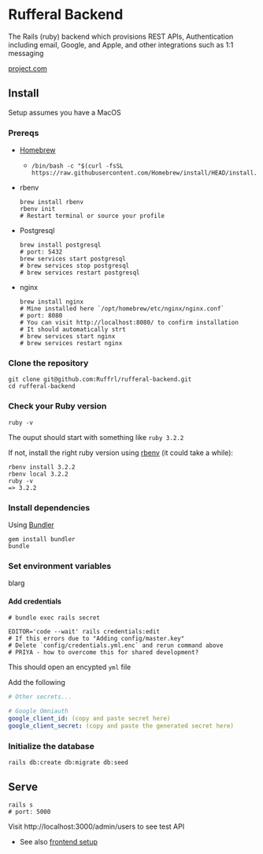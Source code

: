 # Rufferal Backend

The Rails (ruby) backend which provisions REST APIs, Authentication including email, Google, and Apple, and other integrations such as 1:1 messaging

[project.com](https://project.com)

## Install

Setup assumes you have a MacOS

### Prereqs

- [Homebrew](https://brew.sh/)
  - ```shell
    /bin/bash -c "$(curl -fsSL https://raw.githubusercontent.com/Homebrew/install/HEAD/install.sh)"
    ```
- rbenv
  ```shell
  brew install rbenv
  rbenv init
  # Restart terminal or source your profile
  ```
- Postgresql
  ```shell
  brew install postgresql
  # port: 5432
  brew services start postgresql
  # brew services stop postgresql
  # brew services restart postgresql
  ```
- nginx
  ```shell
  brew install nginx
  # Mine installed here `/opt/homebrew/etc/nginx/nginx.conf`
  # port: 8080
  # You can visit http://localhost:8080/ to confirm installation
  # It should automatically strt
  # brew services start nginx
  # brew services restart nginx
  ```

### Clone the repository

```shell
git clone git@github.com:Ruffrl/rufferal-backend.git
cd rufferal-backend
```

### Check your Ruby version

```shell
ruby -v
```

The ouput should start with something like `ruby 3.2.2`

If not, install the right ruby version using [rbenv](https://github.com/rbenv/rbenv) (it could take a while):

```shell
rbenv install 3.2.2
rbenv local 3.2.2
ruby -v
=> 3.2.2
```

### Install dependencies

Using [Bundler](https://github.com/bundler/bundler)

```shell
gem install bundler
bundle
```

### Set environment variables

blarg

#### Add credentials

```shell
# bundle exec rails secret

EDITOR='code --wait' rails credentials:edit
# If this errors due to "Adding config/master.key"
# Delete `config/credentials.yml.enc` and rerun command above
# PRIYA - how to overcome this for shared development?
```

This should open an encypted `yml` file

Add the following

```yml
# Other secrets...

# Google Omniauth
google_client_id: (copy and paste secret here)
google_client_secret: (copy and paste the generated secret here)
```

<!-- Using [Figaro](https://github.com/laserlemon/figaro): -->

<!-- See [config/application.yml.sample](https://github.com/juliendargelos/project/blob/master/config/application.yml.sample) and contact the developer: [contact@juliendargelos.com](mailto:contact@juliendargelos.com) (sensitive data). -->

### Initialize the database

```shell
rails db:create db:migrate db:seed
```

<!-- ### Add heroku remotes

Using [Heroku CLI](https://devcenter.heroku.com/articles/heroku-cli):

```shell
heroku git:remote -a project
heroku git:remote --remote heroku-staging -a project-staging
``` -->

## Serve

```shell
rails s
# port: 5000
```

Visit http://localhost:3000/admin/users to see test API

- See also [frontend setup](https://github.com/Ruffrl/rufferal-frontend?tab=readme-ov-file#install)

<!-- ## Deploy

### With Heroku pipeline (recommended)

Push to Heroku staging remote:

```shell
git push heroku-staging
```

Go to the Heroku Dashboard and [promote the app to production](https://devcenter.heroku.com/articles/pipelines) or use Heroku CLI:

```shell
heroku pipelines:promote -a project-staging
```

### Directly to production (not recommended)

Push to Heroku production remote:

```shell
git push heroku
``` -->
